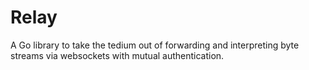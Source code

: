 # Relay

A Go library to take the tedium out of forwarding and interpreting
byte streams via websockets with mutual authentication.
